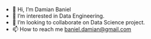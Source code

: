 - 👋 Hi, I’m Damian Baniel
- 👀 I’m interested in Data Engineering.
- 💞️ I’m looking to collaborate on Data Science project.
- 📫 How to reach me baniel.damian@gmail.com

<!---
DamianBaniel/DamianBaniel is a ✨ special ✨ repository because its `README.md` (this file) appears on your GitHub profile.
You can click the Preview link to take a look at your changes.
--->
